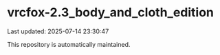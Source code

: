 # vrcfox-2.3_body_and_cloth_edition

Last updated: 2025-07-14 23:30:47

This repository is automatically maintained.
